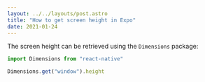 ```yaml
---
layout: ../../layouts/post.astro
title: "How to get screen height in Expo"
date: 2021-01-24
---
```

The screen height can be retrieved using the `Dimensions` package:

```javascript
import Dimensions from "react-native"

Dimensions.get("window").height
```
